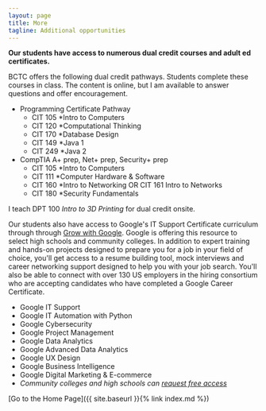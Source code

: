 ```yaml
---
layout: page
title: More
tagline: Additional opportunities
---
```

**Our students have access to numerous dual credit courses and adult ed certificates.**

BCTC offers the following dual credit pathways. Students complete these courses in class. The content is online, but I am available to answer questions and offer encouragement.

* Programming Certificate Pathway
  * CIT 105 *Intro to Computers
  * CIT 120 *Computational Thinking
  * CIT 170 *Database Design
  * CIT 149 *Java 1
  * CIT 249 *Java 2
* CompTIA A+ prep, Net+ prep, Security+ prep
  * CIT 105 *Intro to Computers
  * CIT 111 *Computer Hardware & Software
  * CIT 160 *Intro to Networking OR CIT 161 Intro to Networks
  * CIT 180 *Security Fundamentals

I teach DPT 100 *Intro to 3D Printing* for dual credit onsite.

Our students also have access to Google's IT Support Certificate curriculum through through [Grow with Google](https://grow.google/certificates/). Google is offering this resource to select high schools and community colleges. In addition to expert training and hands-on projects designed to prepare you for a job in your field of choice, you'll get access to a resume building tool, mock interviews and career networking support designed to help you with your job search. You'll also be able to connect with over 130 US employers in the hiring consortium who are accepting candidates who have completed a Google Career Certificate.

* Google IT Support
* Google IT Automation with Python
* Google Cybersecurity
* Google Project Management
* Google Data Analytics
* Google Advanced Data Analytics
* Google UX Design
* Google Business Intelligence
* Google Digital Marketing & E-commerce
* *Community colleges and high schools can [request free access](https://grow.google/certificates-edu/?utm_source=gDigital&utm_medium=emprowebsite&utm_campaign=certs&utm_content=he&utm_term=)*

[Go to the Home Page]({{ site.baseurl }}{% link index.md %})